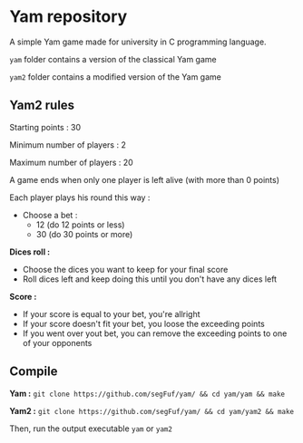 # Yam repository

A simple Yam game made for university in C programming language.

`yam` folder contains a version of the classical Yam game

`yam2` folder contains a modified version of the Yam game

## Yam2 rules

Starting points : 30

Minimum number of players : 2

Maximum number of players : 20

A game ends when only one player is left alive (with more than 0 points)

Each player plays his round this way :
- Choose a bet :
  - 12 (do 12 points or less)
  - 30 (do 30 points or more)
  
**Dices roll :**
- Choose the dices you want to keep for your final score
- Roll dices left and keep doing this until you don't have any dices left

**Score :**
- If your score is equal to your bet, you're allright
- If your score doesn't fit your bet, you loose the exceeding points
- If you went over yout bet, you can remove the exceeding points to one of your opponents

## Compile

**Yam :**
`git clone https://github.com/segFuf/yam/ && cd yam/yam && make`

**Yam2 :**
`git clone https://github.com/segFuf/yam/ && cd yam/yam2 && make`


Then, run the output executable `yam` or `yam2`



